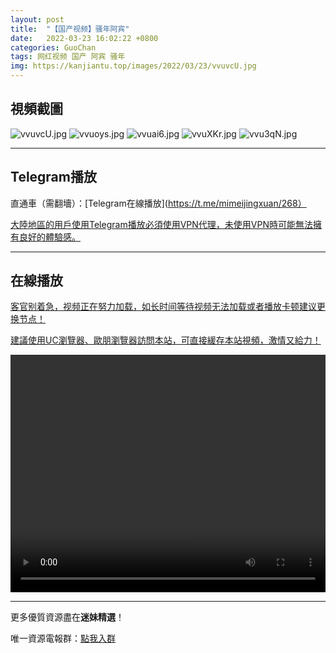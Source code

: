 ```yaml
---
layout: post
title:  "【国产视频】骚年阿宾"
date:   2022-03-23 16:02:22 +0800
categories: GuoChan
tags: 网红视频 国产 阿宾 骚年
img: https://kanjiantu.top/images/2022/03/23/vvuvcU.jpg
---
```



## 視頻截圖

![vvuvcU.jpg](https://kanjiantu.top/images/2022/03/23/vvuvcU.jpg)
![vvuoys.jpg](https://kanjiantu.top/images/2022/03/23/vvuoys.jpg)
![vvuai6.jpg](https://kanjiantu.top/images/2022/03/23/vvuai6.jpg)
![vvuXKr.jpg](https://kanjiantu.top/images/2022/03/23/vvuXKr.jpg)
![vvu3qN.jpg](https://kanjiantu.top/images/2022/03/23/vvu3qN.jpg)

* * *
## Telegram播放

直通車（需翻墻）：[Telegram在線播放](https://t.me/mimeijingxuan/268）


<u>大陸地區的用戶使用Telegram播放必須使用VPN代理，未使用VPN時可能無法擁有良好的體驗感。</u> 
* * *
## 在線播放
<u>客官别着急，视频正在努力加载，如长时间等待视频无法加载或者播放卡顿建议更换节点！</u>

<u>建議使用UC瀏覽器、歐朋瀏覽器訪問本站，可直接緩存本站視頻，激情又給力！</u>
<center><video src="https://cdn.publer.io/uploads/videos/6247eb81db279736bfa8152b/8d8054a8dae2de96a9aa83d5854ddbab.mp4" width="100%" height="380px" controls="controls"></video></center>


* * *
更多優質資源盡在**迷妹精選**！

唯一資源電報群：[點我入群](https://t.me/mimeijingxuan)


